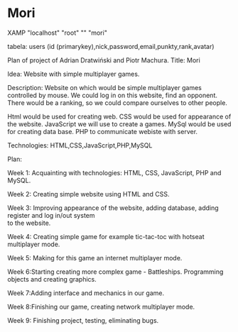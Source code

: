 # Mori


XAMP
"localhost"
"root"
""
"mori"

tabela:
users (id (primarykey),nick,password,email,punkty,rank,avatar)





Plan of project of Adrian Dratwiński and Piotr Machura.
Title: Mori

Idea: Website with simple multiplayer games.

Description: Website on which would be simple multiplayer games controlled by mouse. We could log in on this website, find an opponent. There would be a ranking, so we could compare ourselves to other people. 

Html would be used for creating web.
CSS would be used for appearance of the website.
JavaScript we will use to create a games.
MySql would be used for creating data base. 
PHP to communicate webiste with server.

Technologies: HTML,CSS,JavaScript,PHP,MySQL

Plan:

  Week 1: Acquainting with technologies: HTML, CSS, JavaScript, PHP and MySQL.

  Week 2: Creating simple website using HTML and CSS.

  Week 3: Improving appearance of the website, adding database, adding register and log in/out system  
  		to the website.
            
  Week 4: Creating simple game for example tic-tac-toc with hotseat multiplayer mode. 
            
  Week 5: Making for this game an internet  multiplayer mode.

  Week 6:Starting creating more complex game - Battleships. Programming objects and creating graphics. 

  Week 7:Adding interface and mechanics in our game.
  
  Week 8:Finishing our game, creating network multiplayer mode.
  
  Week 9: Finishing project, testing, eliminating  bugs.
						

      
